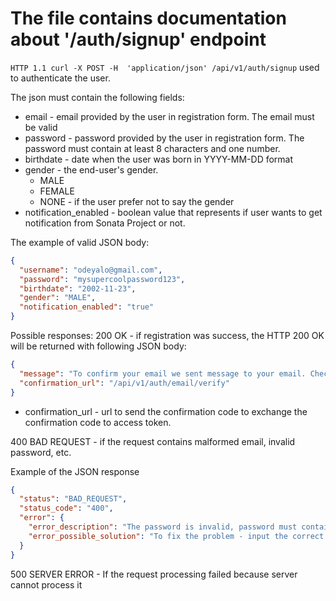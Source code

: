 # The file contains documentation about '/auth/signup' endpoint

``
HTTP 1.1 curl -X POST -H  'application/json' /api/v1/auth/signup
`` used to authenticate the user. 

The json must contain the following fields:

* email - email provided by the user in registration form. The email must be valid
* password - password provided by the user in registration form. The password must contain at least 8 characters and one number.
* birthdate - date when the user was born in YYYY-MM-DD format
* gender - the end-user's gender. 
    * MALE 
    * FEMALE
    * NONE - if the user prefer not to say the gender
* notification_enabled - boolean value that represents if user wants to get notification from Sonata Project or not.

The example of valid JSON body:
```json
{
  "username": "odeyalo@gmail.com",
  "password": "mysupercoolpassword123",
  "birthdate": "2002-11-23",
  "gender": "MALE",
  "notification_enabled": "true"
}
```
Possible responses:
200 OK - if registration was success, the HTTP 200 OK will be returned with following JSON body:
```json
{
  "message": "To confirm your email we sent message to your email. Check it out",
  "confirmation_url": "/api/v1/auth/email/verify"
}
```
* confirmation_url - url to send the confirmation code to exchange the confirmation code to access token.

400 BAD REQUEST - if the request contains malformed email, invalid password, etc. 

Example of the JSON response
```json
{
  "status": "BAD_REQUEST",
  "status_code": "400",
  "error": {
    "error_description": "The password is invalid, password must contain at least 8 characters and 1 number",
    "error_possible_solution": "To fix the problem - input the correct password with required format"
  }
}
```
500 SERVER ERROR - If the request processing failed because server cannot process it
